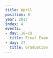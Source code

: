 ```yaml
---
title: April
position: 8
year: 2017
index: 4
events:
- day: 16-18
  title: Final Exam
- day: 27
  title: Graduation
---
```



